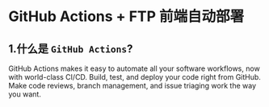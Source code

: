 # GitHub Actions + FTP 前端自动部署

## 1.什么是 `GitHub Actions`?

GitHub Actions makes it easy to automate all your software workflows, now with world-class CI/CD. Build, test, and deploy your code right from GitHub. Make code reviews, branch management, and issue triaging work the way you want.